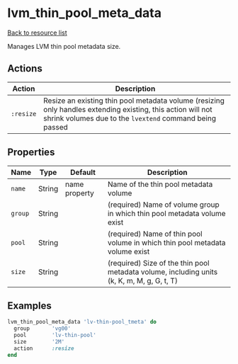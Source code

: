 
# lvm_thin_pool_meta_data

[Back to resource list](../README.md#resources)

Manages LVM thin pool metadata size.

## Actions

| Action    | Description                                                                                                                                                            |
| --------- | ---------------------------------------------------------------------------------------------------------------------------------------------------------------------- |
| `:resize` | Resize an existing thin pool metadata volume (resizing only handles extending existing, this action will not shrink volumes due to the `lvextend` command being passed |

## Properties

| Name    | Type   | Default       | Description                                                                                |
| ------- | ------ | ------------- | ------------------------------------------------------------------------------------------ |
| `name`  | String | name property | Name of the thin pool metadata volume                                                      |
| `group` | String |               | (required) Name of volume group in which thin pool metadata volume exist                   |
| `pool`  | String |               | (required) Name of thin pool volume in which thin pool metadata volume exist               |
| `size`  | String |               | (required) Size of the thin pool metadata volume, including units (k, K, m, M, g, G, t, T) |

## Examples

```ruby
lvm_thin_pool_meta_data 'lv-thin-pool_tmeta' do
  group       'vg00'
  pool        'lv-thin-pool'
  size        '2M'
  action      :resize
end
```
